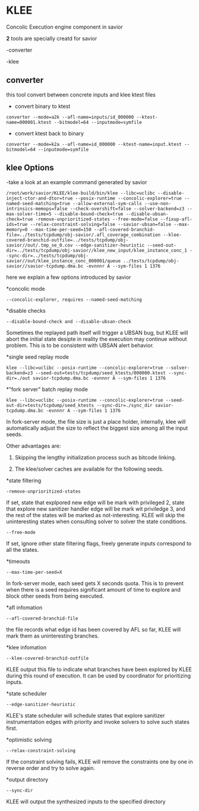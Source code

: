 # KLEE
Concolic Execution engine component in savior

**2** tools are specially creatd for savior

-converter

-klee

## converter 
this tool convert between concrete inputs and klee ktest files

* convert binary to ktest
```
converter --mode=a2k --afl-name=inputs/id_000000 --ktest-name=000001.ktest --bitmodel=64 --inputmode=symfile
```

* convert ktest back to binary
```
converter --mode=k2a --afl-name=id_000000 --ktest-name=input.ktest --bitmodel=64 --inputmode=symfile
```

## klee Options
-take a look at an example command generated by savior
```
/root/work/savior/KLEE/klee-build/bin/klee --libc=uclibc --disable-inject-ctor-and-dtor=true --posix-runtime --concolic-explorer=true --named-seed-matching=true --allow-external-sym-calls --use-non-intrinsics-memops=false --check-overshift=false --solver-backend=z3 --max-solver-time=5 --disable-bound-check=true --disable-ubsan-check=true -remove-unprioritized-states --free-mode=false --fixup-afl-ids=true --relax-constraint-solving=false --savior-ubsan=false --max-memory=0 --max-time-per-seed=150 --afl-covered-branchid-file=../tests/tcpdump/obj-savior/.afl_coverage_combination --klee-covered-branchid-outfile=../tests/tcpdump/obj-savior//out/.tmp_se_0.cov --edge-sanitizer-heuristic --seed-out-dir=../tests/tcpdump/obj-savior//klee_new_input/klee_instance_conc_1 --sync-dir=../tests/tcpdump/obj-savior//out/klee_instance_conc_000001/queue ../tests/tcpdump/obj-savior//savior-tcpdump.dma.bc -evnnnr A --sym-files 1 1376
```

here we explain a few options introduced by savior

*concolic mode
```
--concolic-explorer, requires --named-seed-matching 
```

*disable checks
```
--disable-bound-check and --disable-ubsan-check
```
Sometimes the replayed path itself will trigger a UBSAN bug, but KLEE will abort the initial state desipte in reality
the execution may continue without problem. This is to be consistent with UBSAN alert behavior.


*single seed replay mode
```
klee --libc=uclibc --posix-runtime --concolic-explorer=true --solver-backend=z3 --seed-out=tests/tcpdump/seed_ktests/000000.ktest --sync-dir=./out savior-tcpdump.dma.bc -evnnnr A --sym-files 1 1376
```

*"fork server" batch replay mode
```
klee --libc=uclibc --posix-runtime --concolic-explorer=true --seed-out-dir=tests/tcpdump/seed_ktests --sync-dir=./sync_dir savior-tcpdump.dma.bc -evnnnr A --sym-files 1 1376
```
In fork-server mode, the file size is just a place holder, internally, klee will automatically adjust the size to reflect the biggest
size among all the input seeds.

Other advantages are:

1. Skipping the lengthy initialization process such as bitcode linking.

2. The klee/solver caches are available for the following seeds.


*state filtering
```
-remove-unprioritized-states
```
If set, state that explpored new edge will be mark with privileged 2,
state that explore new sanitizer handler edge will be mark wit priviledge 3,
and the rest of the states will be marked as not-interesting. KLEE will skip
the uninteresting states when consulting solver to solver the state conditions.


```
--free-mode
```
If set, ignore other state filtering flags, freely generate inputs correspond to
all the states.

*timeouts
```
--max-time-per-seed=X
```
In fork-server mode, each seed gets X seconds quota.
This is to prevent when there is a seed requires
significant amount of time to explore and block other
seeds from being executed.

*afl infomation
```
--afl-covered-branchid-file
```
the file records what edge id has been covered by AFL so far,
KLEE will mark them as uninteresting branches.

*klee infomation
```
--klee-covered-branchid-outfile
```
KLEE output this file to indicate what branches have been explored
by KLEE during this round of execution. It can be used by coordinator
for prioritizing inputs.

*state scheduler
```
--edge-sanitizer-heuristic
```
KLEE's state scheduler will schedule states that explore sanitizer instrumentation
edges with priority and invoke solvers to solve such states first.

*optimistic solving
```
--relax-constraint-solving
```
If the constraint solving fails, KLEE will remove the constraints one by one in reverse order
and try to solve again.

*output directory
```
--sync-dir
```
KLEE will output the synthesized inputs to the specified directory



